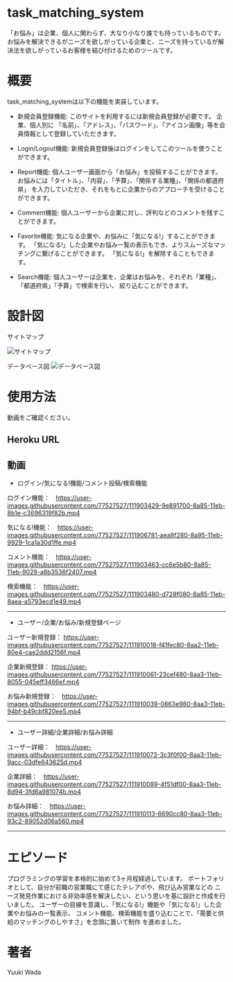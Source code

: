 # task_matching_system
「お悩み」は企業、個人に関わらず、大なり小なり誰でも持っているものです。　　
お悩みを解決できるがニーズを欲しがっている企業と、ニーズを持っているが解決法を欲しがっているお客様を結び付けるためのツールです。

# 概要
task_matching_systemは以下の機能を実装しています。

- 新規会員登録機能:
このサイトを利用するには新規会員登録が必要です。
企業、個人別に
「名前」、「アドレス」、「パスワード」、「アイコン画像」等を会員情報として登録していただきます。

- Login/Logout機能:
新規会員登録後はログインをしてこのツールを使うことができます。

- Report機能:
個人ユーザー画面から「お悩み」を投稿することができます。
お悩みには「タイトル」、「内容」、「予算」、「関係する業種」、「関係の都道府県」
を入力していただき、それをもとに企業からのアプローチを受けることができます。

- Comment機能:
個人ユーザーから企業に対し、評判などのコメントを残すことができます。

- Favorite機能:
気になる企業や、お悩みに「気になる!」することができます。
「気になる!」した企業やお悩み一覧の表示もでき、よりスムーズなマッチングに繋げることができます。
「気になる!」を解除することもできます。

- Search機能:
個人ユーザーは企業を、企業はお悩みを、それぞれ「業種」、「都道府県」「予算」で検索を行い、
絞り込むことができます。

# 設計図

サイトマップ

![サイトマップ](https://user-images.githubusercontent.com/77527527/111414172-d9f0b200-8722-11eb-8b93-36d933645d0d.png)



データベース図
![データベース図](https://user-images.githubusercontent.com/77527527/111414214-ec6aeb80-8722-11eb-8f6d-8f1d2e87bbae.png)




# 使用方法
動画をご確認ください。

## Heroku URL



## 動画
- ログイン/気になる!機能/コメント投稿/検索機能

ログイン機能：　https://user-images.githubusercontent.com/77527527/111903429-9e891700-8a85-11eb-8b1e-c3696319f82b.mp4

気になる!機能：　https://user-images.githubusercontent.com/77527527/111906781-aea8f280-8a95-11eb-9929-1ca1a30d1ffe.mp4

コメント機能：　https://user-images.githubusercontent.com/77527527/111903463-cc6e5b80-8a85-11eb-9029-a8b3536f2407.mp4

検索機能：　https://user-images.githubusercontent.com/77527527/111903480-d728f080-8a85-11eb-8aea-a5793ecd1e49.mp4

---------------------------------------------------------------------------------------------------------------------------------------------------------------------

- ユーザー/企業/お悩み/新規登録ページ

ユーザー新規登録： https://user-images.githubusercontent.com/77527527/111910018-f41fec80-8aa2-11eb-80e4-cae2ddd2156f.mp4

企業新規登録： https://user-images.githubusercontent.com/77527527/111910061-23cef480-8aa3-11eb-8055-045eff3466ef.mp4

お悩み新規登録：　https://user-images.githubusercontent.com/77527527/111910039-0863e980-8aa3-11eb-94bf-b49cbf820ee5.mp4

---------------------------------------------------------------------------------------------------------------------------------------------------------------------

- ユーザー詳細/企業詳細/お悩み詳細

ユーザー詳細：　https://user-images.githubusercontent.com/77527527/111910073-3c3f0f00-8aa3-11eb-9acc-03dfe643625d.mp4


企業詳細：　https://user-images.githubusercontent.com/77527527/111910089-4f51df00-8aa3-11eb-8d94-3fd6a981074b.mp4



お悩み詳細：　https://user-images.githubusercontent.com/77527527/111910113-6690cc80-8aa3-11eb-93c2-89052d06a560.mp4

---------------------------------------------------------------------------------------------------------------------------------------------------------------------

# エピソード
プログラミングの学習を本格的に始めて3ヶ月程経過しています。
ポートフォリオとして、自分が前職の営業職にて感じたテレアポや、飛び込み営業などの
ニーズ発見作業における非効率感を解決したい、という思いを基に設計と作成を行いました。
ユーザーの目線を意識し、「気になる!」機能や「気になる!」した企業やお悩みの一覧表示、
コメント機能、検索機能を盛り込むことで、「需要と供給のマッチングのしやすさ」を念頭に置いて制作
を進めました。




# 著者
Yuuki Wada


